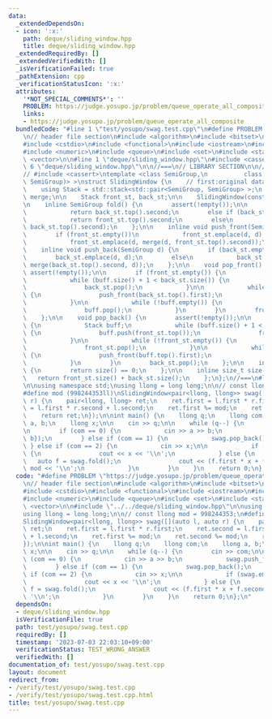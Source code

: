 ```yaml
---
data:
  _extendedDependsOn:
  - icon: ':x:'
    path: deque/sliding_window.hpp
    title: deque/sliding_window.hpp
  _extendedRequiredBy: []
  _extendedVerifiedWith: []
  _isVerificationFailed: true
  _pathExtension: cpp
  _verificationStatusIcon: ':x:'
  attributes:
    '*NOT_SPECIAL_COMMENTS*': ''
    PROBLEM: https://judge.yosupo.jp/problem/queue_operate_all_composite
    links:
    - https://judge.yosupo.jp/problem/queue_operate_all_composite
  bundledCode: "#line 1 \"test/yosupo/swag.test.cpp\"\n#define PROBLEM \"https://judge.yosupo.jp/problem/queue_operate_all_composite\"\
    \n// header file section\n#include <algorithm>\n#include <bitset>\n#include <cfloat>\n\
    #include <cstdio>\n#include <functional>\n#include <iostream>\n#include <map>\n\
    #include <numeric>\n#include <queue>\n#include <set>\n#include <stack>\n#include\
    \ <vector>\n\n#line 1 \"deque/sliding_window.hpp\"\n#include <cassert>\n#line\
    \ 6 \"deque/sliding_window.hpp\"\n\n//===\n// LIBRARY SECTION\n\n// #include <stack>\n\
    // #include <cassert>\ntemplate <class SemiGroup,\n          class OP = std::function<SemiGroup(SemiGroup,\
    \ SemiGroup)> >\nstruct SlidingWindow {\n    // first:original data, second:sum\n\
    \    using Stack = std::stack<std::pair<SemiGroup, SemiGroup> >;\n    const OP\
    \ merge;\n\n    Stack front_st, back_st;\n\n    SlidingWindow(const OP &f) : merge(f){};\n\
    \n    inline SemiGroup fold() {\n        assert(!empty());\n\n        if (front_st.empty())\n\
    \            return back_st.top().second;\n        else if (back_st.empty())\n\
    \            return front_st.top().second;\n        else\n            return merge(front_st.top().second,\
    \ back_st.top().second);\n    };\n\n    inline void push_front(SemiGroup d) {\n\
    \        if (front_st.empty())\n            front_st.emplace(d, d);\n        else\n\
    \            front_st.emplace(d, merge(d, front_st.top().second));\n    };\n\n\
    \    inline void push_back(SemiGroup d) {\n        if (back_st.empty())\n    \
    \        back_st.emplace(d, d);\n        else\n            back_st.emplace(d,\
    \ merge(back_st.top().second, d));\n    };\n\n    void pop_front() {\n       \
    \ assert(!empty());\n\n        if (front_st.empty()) {\n            Stack buff;\n\
    \            while (buff.size() + 1 < back_st.size()) {\n                buff.push(back_st.top());\n\
    \                back_st.pop();\n            }\n\n            while (!back_st.empty())\
    \ {\n                push_front(back_st.top().first);\n                back_st.pop();\n\
    \            }\n\n            while (!buff.empty()) {\n                push_back(buff.top().first);\n\
    \                buff.pop();\n            }\n        }\n        front_st.pop();\n\
    \    };\n\n    void pop_back() {\n        assert(!empty());\n\n        if (back_st.empty())\
    \ {\n            Stack buff;\n            while (buff.size() + 1 < front_st.size())\
    \ {\n                buff.push(front_st.top());\n                front_st.pop();\n\
    \            }\n\n            while (!front_st.empty()) {\n                push_back(front_st.top().first);\n\
    \                front_st.pop();\n            }\n\n            while (!buff.empty())\
    \ {\n                push_front(buff.top().first);\n                buff.pop();\n\
    \            }\n        }\n        back_st.pop();\n    };\n\n    inline bool empty()\
    \ {\n        return size() == 0;\n    };\n\n    inline size_t size() {\n     \
    \   return front_st.size() + back_st.size();\n    };\n};\n//===\n#line 17 \"test/yosupo/swag.test.cpp\"\
    \n\nusing namespace std;\nusing llong = long long;\n\n// const llong mod = 998244353;\n\
    #define mod (998244353ll)\nSlidingWindow<pair<llong, llong>> swag([](auto l, auto\
    \ r) {\n    pair<llong, llong> ret;\n    ret.first = l.first * r.first;\n    ret.second\
    \ = l.first * r.second + l.second;\n    ret.first %= mod;\n    ret.second %= mod;\n\
    \    return ret;\n});\n\nint main() {\n    llong q;\n    llong com;\n    llong\
    \ a, b;\n    llong x;\n\n    cin >> q;\n\n    while (q--) {\n        cin >> com;\n\
    \n        if (com == 0) {\n            cin >> a >> b;\n            swag.push_front({a,\
    \ b});\n        } else if (com == 1) {\n            swag.pop_back();\n       \
    \ } else if (com == 2) {\n            cin >> x;\n\n            if (swag.empty())\
    \ {\n                cout << x << '\\n';\n            } else {\n             \
    \   auto f = swag.fold();\n                cout << (f.first * x + f.second) %\
    \ mod << '\\n';\n            }\n        }\n    }\n    return 0;\n};\n"
  code: "#define PROBLEM \"https://judge.yosupo.jp/problem/queue_operate_all_composite\"\
    \n// header file section\n#include <algorithm>\n#include <bitset>\n#include <cfloat>\n\
    #include <cstdio>\n#include <functional>\n#include <iostream>\n#include <map>\n\
    #include <numeric>\n#include <queue>\n#include <set>\n#include <stack>\n#include\
    \ <vector>\n\n#include \"../../deque/sliding_window.hpp\"\n\nusing namespace std;\n\
    using llong = long long;\n\n// const llong mod = 998244353;\n#define mod (998244353ll)\n\
    SlidingWindow<pair<llong, llong>> swag([](auto l, auto r) {\n    pair<llong, llong>\
    \ ret;\n    ret.first = l.first * r.first;\n    ret.second = l.first * r.second\
    \ + l.second;\n    ret.first %= mod;\n    ret.second %= mod;\n    return ret;\n\
    });\n\nint main() {\n    llong q;\n    llong com;\n    llong a, b;\n    llong\
    \ x;\n\n    cin >> q;\n\n    while (q--) {\n        cin >> com;\n\n        if\
    \ (com == 0) {\n            cin >> a >> b;\n            swag.push_front({a, b});\n\
    \        } else if (com == 1) {\n            swag.pop_back();\n        } else\
    \ if (com == 2) {\n            cin >> x;\n\n            if (swag.empty()) {\n\
    \                cout << x << '\\n';\n            } else {\n                auto\
    \ f = swag.fold();\n                cout << (f.first * x + f.second) % mod <<\
    \ '\\n';\n            }\n        }\n    }\n    return 0;\n};\n"
  dependsOn:
  - deque/sliding_window.hpp
  isVerificationFile: true
  path: test/yosupo/swag.test.cpp
  requiredBy: []
  timestamp: '2023-07-03 22:03:10+09:00'
  verificationStatus: TEST_WRONG_ANSWER
  verifiedWith: []
documentation_of: test/yosupo/swag.test.cpp
layout: document
redirect_from:
- /verify/test/yosupo/swag.test.cpp
- /verify/test/yosupo/swag.test.cpp.html
title: test/yosupo/swag.test.cpp
---
```


